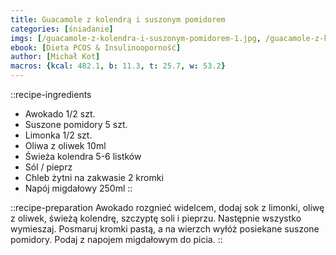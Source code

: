 ```yaml
---
title: Guacamole z kolendrą i suszonym pomidorem
categories: [śniadanie]
imgs: [/guacamole-z-kolendra-i-suszonym-pomidorem-1.jpg, /guacamole-z-kolendra-i-suszonym-pomidorem-2.jpg]
ebook: [Dieta PCOS & Insulinooporność]
author: [Michał Kot]
macros: {kcal: 482.1, b: 11.3, t: 25.7, w: 53.2}
---
```

::recipe-ingredients
- Awokado 1/2 szt.
- Suszone pomidory 5 szt.
- Limonka 1/2 szt.
- Oliwa z oliwek 10ml
- Świeża kolendra 5-6 listków
- Sól / pieprz
- Chleb żytni na zakwasie 2 kromki
- Napój migdałowy 250ml
::

::recipe-preparation
Awokado rozgnieć widelcem, dodaj sok z limonki, oliwę z oliwek, świeżą kolendrę, szczyptę soli i pieprzu.
Następnie wszystko wymieszaj. Posmaruj kromki pastą, a na wierzch wyłóż posiekane suszone pomidory. Podaj z napojem migdałowym do picia.
::